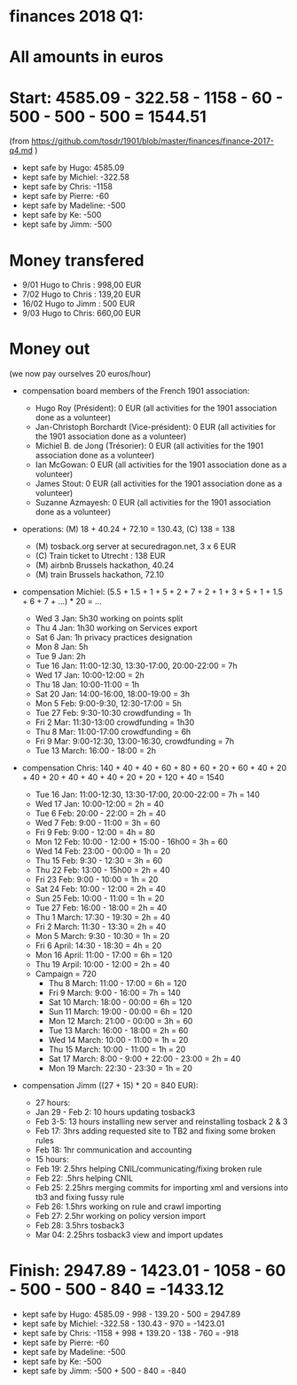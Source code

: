 # finances 2018 Q1:

# All amounts in euros
# Start: 4585.09 - 322.58 - 1158 - 60 - 500 - 500 - 500 = 1544.51
(from https://github.com/tosdr/1901/blob/master/finances/finance-2017-q4.md )

* kept safe by Hugo: 4585.09
* kept safe by Michiel: -322.58
* kept safe by Chris: -1158
* kept safe by Pierre: -60
* kept safe by Madeline: -500
* kept safe by Ke: -500
* kept safe by Jimm: -500

# Money transfered
* 9/01 Hugo to Chris : 998,00 EUR
* 7/02 Hugo to Chris : 139,20 EUR
* 16/02 Hugo to Jimm : 500 EUR
* 9/03 Hugo to Chris: 660,00 EUR

# Money out

(we now pay ourselves 20 euros/hour)

* compensation board members of the French 1901 association:
   * Hugo Roy (Président):			0 EUR (all activities for the 1901 association done as a volunteer)
   * Jan-Christoph Borchardt (Vice-président):	0 EUR (all activities for the 1901 association done as a volunteer)
   * Michiel B. de Jong (Trésorier):		0 EUR (all activities for the 1901 association done as a volunteer)
   * Ian McGowan:				0 EUR (all activities for the 1901 association done as a volunteer)
   * James Stout:				0 EUR (all activities for the 1901 association done as a volunteer)
   * Suzanne Azmayesh:				0 EUR (all activities for the 1901 association done as a volunteer)

* operations: (M) 18 + 40.24 + 72.10 = 130.43, (C) 138 = 138
   * (M) tosback.org server at securedragon.net, 3 x 6 EUR
   * (C) Train ticket to Utrecht : 138 EUR
   * (M) airbnb Brussels hackathon, 40.24
   * (M) train Brussels hackathon, 72.10

* compensation Michiel: (5.5 + 1.5 + 1 + 5 + 2 + 7 + 2 + 1 + 3 + 5 + 1 + 1.5 + 6 + 7 + ...) * 20 = ...
   * Wed 3 Jan: 5h30 working on points split
   * Thu 4 Jan: 1h30 working on Services export
   * Sat 6 Jan: 1h privacy practices designation
   * Mon 8 Jan: 5h
   * Tue 9 Jan: 2h
   * Tue 16 Jan: 11:00-12:30, 13:30-17:00, 20:00-22:00 = 7h
   * Wed 17 Jan: 10:00-12:00 = 2h
   * Thu 18 Jan: 10:00-11:00 = 1h
   * Sat 20 Jan: 14:00-16:00, 18:00-19:00 = 3h
   * Mon 5 Feb: 9:00-9:30, 12:30-17:00 = 5h
   * Tue 27 Feb: 9:30-10:30 crowdfunding = 1h
   * Fri 2 Mar: 11:30-13:00 crowdfunding = 1h30
   * Thu 8 Mar: 11:00-17:00 crowdfunding = 6h
   * Fri 9 Mar: 9:00-12:30, 13:00-16:30, crowdfunding = 7h
   * Tue 13 March: 16:00 - 18:00 = 2h

* compensation Chris: 140 + 40 + 40 + 60 + 80 + 60 + 20 + 60 + 40 + 20 + 40 + 20 + 40 + 40 + 40 + 20 + 20 + 120 + 40 = 1540
   * Tue 16 Jan: 11:00-12:30, 13:30-17:00, 20:00-22:00 = 7h = 140
   * Wed 17 Jan: 10:00-12:00 = 2h = 40
   * Tue 6 Feb: 20:00 - 22:00 = 2h = 40
   * Wed 7 Feb: 9:00 - 11:00 = 3h = 60
   * Fri 9 Feb: 9:00 - 12:00 = 4h = 80
   * Mon 12 Feb: 10:00 - 12:00 + 15:00 - 16h00 = 3h = 60
   * Wed 14 Feb: 23:00 - 00:00 = 1h = 20
   * Thu 15 Feb: 9:30 - 12:30 = 3h = 60
   * Thu 22 Feb: 13:00 - 15h00 = 2h = 40
   * Fri 23 Feb: 9:00 - 10:00 = 1h = 20
   * Sat 24 Feb: 10:00 - 12:00 = 2h = 40
   * Sun 25 Feb: 10:00 - 11:00 = 1h = 20
   * Tue 27 Feb: 16:00 - 18:00 = 2h = 40
   * Thu 1 March: 17:30 - 19:30 = 2h = 40
   * Fri 2 March: 11:30 - 13:30 = 2h = 40 
   * Mon 5 March: 9:30 - 10:30 = 1h = 20
   * Fri 6 April: 14:30 - 18:30 = 4h = 20
   * Mon 16 April: 11:00 - 17:00 = 6h = 120
   * Thu 19 Arpil: 10:00 - 12:00 = 2h = 40
   * Campaign = 720
     * Thu 8 March: 11:00 - 17:00 = 6h = 120
     * Fri 9 March: 9:00  - 16:00 = 7h = 140
     * Sat 10 March: 18:00 - 00:00 = 6h = 120
     * Sun 11 March: 19:00 - 00:00 = 6h = 120
     * Mon 12 March: 21:00 - 00:00 = 3h = 60
     * Tue 13 March: 16:00 - 18:00 = 2h = 60
     * Wed 14 March: 10:00 - 11:00 = 1h = 20
     * Thu 15 March: 10:00 - 11:00 = 1h = 20
     * Sat 17 March: 8:00 - 9:00 + 22:00 - 23:00 = 2h = 40
     * Mon 19 March: 22:30 - 23:30 = 1h = 20
   
* compensation Jimm ((27 + 15) * 20 = 840 EUR):
   * 27 hours:
   * Jan 29 - Feb 2: 10 hours updating tosback3
   * Feb 3-5: 13 hours installing new server and reinstalling tosback 2 & 3
   * Feb 17: 3hrs adding requested site to TB2 and fixing some broken rules
   * Feb 18: 1hr communication and accounting
   * 15 hours:
   * Feb 19: 2.5hrs helping CNIL/communicating/fixing broken rule
   * Feb 22: .5hrs helping CNIL
   * Feb 25: 2.25hrs merging commits for importing xml and versions into tb3 and fixing fussy rule
   * Feb 26: 1.5hrs working on rule and crawl importing
   * Feb 27: 2.5hr working on policy version import
   * Feb 28: 3.5hrs tosback3
   * Mar 04: 2.25hrs tosback3 view and import updates

# Finish: 2947.89 - 1423.01 - 1058 - 60 - 500 - 500 - 840 = -1433.12

* kept safe by Hugo: 4585.09 - 998 - 139.20 - 500 = 2947.89
* kept safe by Michiel: -322.58 - 130.43 - 970 = -1423.01
* kept safe by Chris: -1158 + 998 + 139.20 - 138 - 760 = -918
* kept safe by Pierre: -60
* kept safe by Madeline: -500
* kept safe by Ke: -500
* kept safe by Jimm: -500 + 500 - 840 = -840
